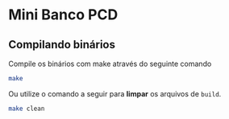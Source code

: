 # Mini Banco PCD

## Compilando binários

Compile os binários com make através do seguinte comando

```sh
make
```

Ou utilize o comando a seguir para **limpar** os arquivos de `build`.

```sh
make clean
```